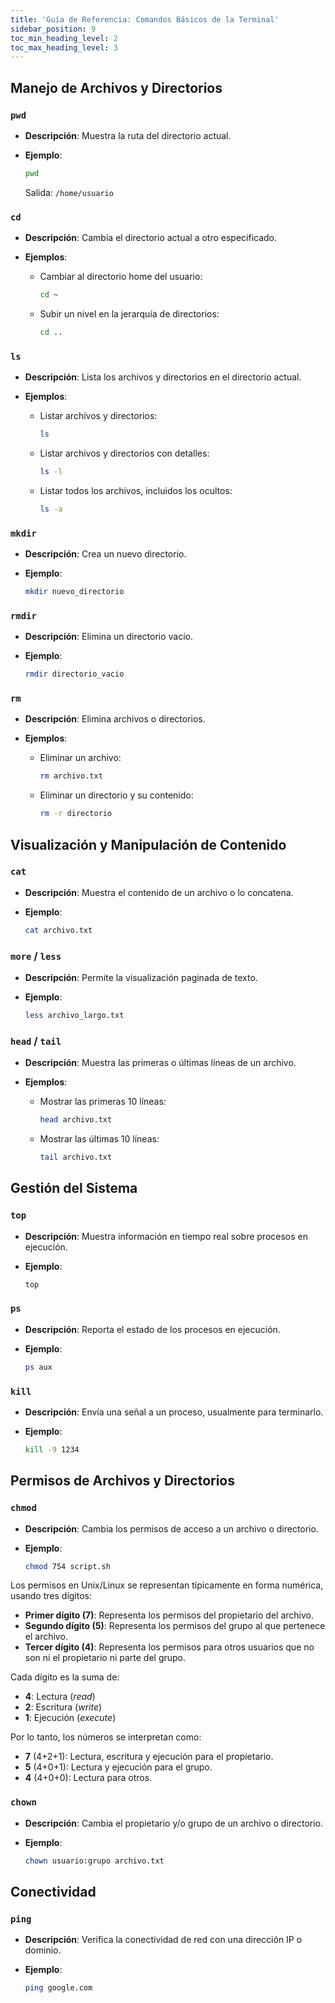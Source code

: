```yaml
---
title: 'Guía de Referencia: Comandos Básicos de la Terminal'
sidebar_position: 9
toc_min_heading_level: 2
toc_max_heading_level: 3
---
```


## Manejo de Archivos y Directorios

### `pwd`

- **Descripción**: Muestra la ruta del directorio actual.
- **Ejemplo**:

  ```bash
  pwd
  ```

  Salida: `/home/usuario`

### `cd`

- **Descripción**: Cambia el directorio actual a otro especificado.
- **Ejemplos**:

  - Cambiar al directorio home del usuario:

    ```bash
    cd ~
    ```

  - Subir un nivel en la jerarquía de directorios:

    ```bash
    cd ..
    ```

### `ls`

- **Descripción**: Lista los archivos y directorios en el directorio actual.
- **Ejemplos**:

  - Listar archivos y directorios:

    ```bash
    ls
    ```

  - Listar archivos y directorios con detalles:

    ```bash
    ls -l
    ```

  - Listar todos los archivos, incluidos los ocultos:

    ```bash
    ls -a
    ```

### `mkdir`

- **Descripción**: Crea un nuevo directorio.
- **Ejemplo**:

  ```bash
  mkdir nuevo_directorio
  ```

### `rmdir`

- **Descripción**: Elimina un directorio vacío.
- **Ejemplo**:

  ```bash
  rmdir directorio_vacio
  ```

### `rm`

- **Descripción**: Elimina archivos o directorios.
- **Ejemplos**:

  - Eliminar un archivo:

    ```bash
    rm archivo.txt
    ```

  - Eliminar un directorio y su contenido:

    ```bash
    rm -r directorio
    ```

## Visualización y Manipulación de Contenido

### `cat`

- **Descripción**: Muestra el contenido de un archivo o lo concatena.
- **Ejemplo**:

  ```bash
  cat archivo.txt
  ```

### `more` / `less`

- **Descripción**: Permite la visualización paginada de texto.
- **Ejemplo**:

  ```bash
  less archivo_largo.txt
  ```

### `head` / `tail`

- **Descripción**: Muestra las primeras o últimas líneas de un archivo.
- **Ejemplos**:

  - Mostrar las primeras 10 líneas:

    ```bash
    head archivo.txt
    ```

  - Mostrar las últimas 10 líneas:

    ```bash
    tail archivo.txt
    ```

## Gestión del Sistema

### `top`

- **Descripción**: Muestra información en tiempo real sobre procesos en ejecución.
- **Ejemplo**:

  ```bash
  top
  ```

### `ps`

- **Descripción**: Reporta el estado de los procesos en ejecución.
- **Ejemplo**:

  ```bash
  ps aux
  ```

### `kill`

- **Descripción**: Envía una señal a un proceso, usualmente para terminarlo.
- **Ejemplo**:

  ```bash
  kill -9 1234
  ```

## Permisos de Archivos y Directorios

### `chmod`

- **Descripción**: Cambia los permisos de acceso a un archivo o directorio.
- **Ejemplo**:

  ```bash
  chmod 754 script.sh
  ```

Los permisos en Unix/Linux se representan típicamente en forma numérica, usando tres dígitos:

- **Primer dígito (7)**: Representa los permisos del propietario del archivo.
- **Segundo dígito (5)**: Representa los permisos del grupo al que pertenece el archivo.
- **Tercer dígito (4)**: Representa los permisos para otros usuarios que no son ni el propietario ni parte del grupo.

Cada dígito es la suma de:

- **4**: Lectura (_read_)
- **2**: Escritura (_write_)
- **1**: Ejecución (_execute_)

Por lo tanto, los números se interpretan como:

- **7** (4+2+1): Lectura, escritura y ejecución para el propietario.
- **5** (4+0+1): Lectura y ejecución para el grupo.
- **4** (4+0+0): Lectura para otros.

### `chown`

- **Descripción**: Cambia el propietario y/o grupo de un archivo o directorio.

- **Ejemplo**:

  ```bash
  chown usuario:grupo archivo.txt
  ```

## Conectividad

### `ping`

- **Descripción**: Verifica la conectividad de red con una dirección IP o dominio.
- **Ejemplo**:

  ```bash
  ping google.com
  ```
